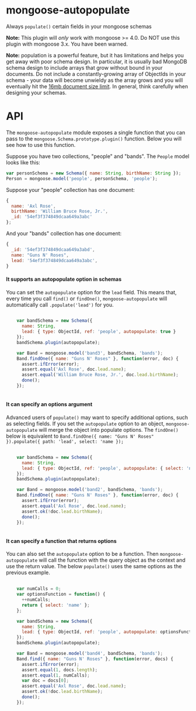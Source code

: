 # mongoose-autopopulate

Always `populate()` certain fields in your mongoose schemas

**Note:** This plugin will *only* work with mongoose >= 4.0. Do NOT use
this plugin with mongoose 3.x. You have been warned.

**Note:** population is a powerful feature, but it has limitations and
helps you get away with poor schema design.  In particular, it is usually
bad MongoDB schema design to include arrays that grow without bound in
your documents. Do not include a constantly-growing array of ObjectIds
in your schema - your data will become unwieldy as the array grows and
you will eventually hit the [16mb document size limit](http://docs.mongodb.org/manual/reference/limits/#BSON-Document-Size).
In general, think carefully when designing your schemas.

# API

The `mongoose-autopopulate` module exposes a single function that you can
pass to the `mongoose.Schema.prototype.plugin()` function. Below you will
see how to use this function.

Suppose you have two collections, "people" and "bands". The `People` model
looks like this:

```javascript
var personSchema = new Schema({ name: String, birthName: String });
Person = mongoose.model('people', personSchema, 'people');
```

Suppose your "people" collection has one document:

```javascript
{
  name: 'Axl Rose',
  birthName: 'William Bruce Rose, Jr.',
  _id: '54ef3f374849dcaa649a3abc'
};
```

And your "bands" collection has one document:

```javascript
{
  _id: '54ef3f374849dcaa649a3abd',
  name: "Guns N' Roses",
  lead: '54ef3f374849dcaa649a3abc',
}
```


#### It supports an autopopulate option in schemas


You can set the `autopopulate` option for the `lead` field.
This means that, every time you call `find()` or `findOne()`,
`mongoose-autopopulate` will automatically call `.populate('lead')`
for you.


```javascript
    
    var bandSchema = new Schema({
      name: String,
      lead: { type: ObjectId, ref: 'people', autopopulate: true }
    });
    bandSchema.plugin(autopopulate);

    var Band = mongoose.model('band3', bandSchema, 'bands');
    Band.findOne({ name: "Guns N' Roses" }, function(error, doc) {
      assert.ifError(error);
      assert.equal('Axl Rose', doc.lead.name);
      assert.equal('William Bruce Rose, Jr.', doc.lead.birthName);
      done();
    });
  
```

#### It can specify an options argument


Advanced users of `populate()` may want to specify additional
options, such as selecting fields. If you set the `autopopulate`
option to an object, `mongoose-autopopulate` will merge the object
into populate options. The `findOne()` below is equivalent to
`Band.findOne({ name: "Guns N' Roses" }).populate({ path: 'lead', select: 'name });`


```javascript
    
    var bandSchema = new Schema({
      name: String,
      lead: { type: ObjectId, ref: 'people', autopopulate: { select: 'name' } }
    });
    bandSchema.plugin(autopopulate);

    var Band = mongoose.model('band2', bandSchema, 'bands');
    Band.findOne({ name: "Guns N' Roses" }, function(error, doc) {
      assert.ifError(error);
      assert.equal('Axl Rose', doc.lead.name);
      assert.ok(!doc.lead.birthName);
      done();
    });
  
```

#### It can specify a function that returns options


You can also set the `autopopulate` option to be a function.
Then `mongoose-autopopulate` will call the function with
the query object as the context and use the return value.
The below `populate()` uses the same options as the previous
example.


```javascript
    
    var numCalls = 0;
    var optionsFunction = function() {
      ++numCalls;
      return { select: 'name' };
    };

    var bandSchema = new Schema({
      name: String,
      lead: { type: ObjectId, ref: 'people', autopopulate: optionsFunction }
    });
    bandSchema.plugin(autopopulate);

    var Band = mongoose.model('band4', bandSchema, 'bands');
    Band.find({ name: "Guns N' Roses" }, function(error, docs) {
      assert.ifError(error);
      assert.equal(1, docs.length);
      assert.equal(1, numCalls);
      var doc = docs[0];
      assert.equal('Axl Rose', doc.lead.name);
      assert.ok(!doc.lead.birthName);
      done();
    });
  
```

